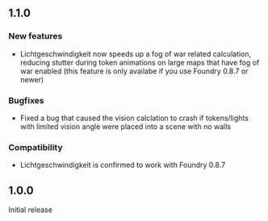 ## 1.1.0
### New features
- Lichtgeschwindigkeit now speeds up a fog of war related calculation, reducing stutter during token animations on large maps that have fog of war enabled (this feature is only availabe if you use Foundry 0.8.7 or newer)

### Bugfixes
- Fixed a bug that caused the vision calclation to crash if tokens/lights with limited vision angle were placed into a scene with no walls

### Compatibility
- Lichtgeschwindigkeit is confirmed to work with Foundry 0.8.7


## 1.0.0
Initial release
